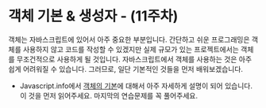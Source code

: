 # 객체 기본 & 생성자 - (11주차)

객체는 자바스크립트에 있어서 아주 중요한 부분입니다. 간단하고 쉬운 프로그래밍은 객체를 사용하지 않고 코드를 작성할 수 있겠지만 실제 규모가 있는 프로젝트에서는 객체를 무조건적으로 사용하게 될 것입니다. 자바스크립트에서 객체를 사용하는 것은 아주 쉽게 어려워질 수 있습니다. 그러므로, 일단 기본적인 것들을 먼저 배워보겠습니다.

- Javascript.info에서 [객체의 기본](https://ko.javascript.info/object)에 대해서 아주 자세하게 설명이 되어 있습니다. 이 것을 먼저 읽어주세요. 마지막의 연습문제를 꼭 풀어주세요.

